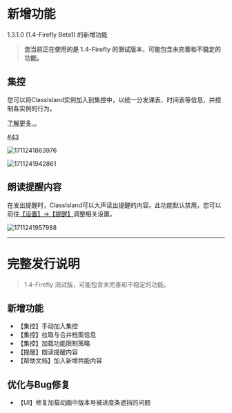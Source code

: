 # 新增功能

1.3.1.0 (1.4-Firefly Beta1) 的新增功能

> **您当前正在使用的是 1.4-Firefly 的测试版本，可能包含未完善和不稳定的功能。**

## 集控

您可以将ClassIsland实例加入到集控中，以统一分发课表、时间表等信息，并控制各实例的行为。

[了解更多…](https://github.com/HelloWRC/ClassIsland/wiki/%E9%9B%86%E6%8E%A7)

[#43](https://github.com/HelloWRC/ClassIsland/issues/43)

![1711241863976](pack://application:,,,/ClassIsland;component/Assets/Documents/image/ChangeLog/1711241863976.png)

![1711241942861](pack://application:,,,/ClassIsland;component/Assets/Documents/image/ChangeLog/1711241942861.png)

## 朗读提醒内容

在发出提醒时，ClassIsland可以大声读出提醒的内容。此功能默认禁用，您可以前往[【设置】->【提醒】](ci://app/settings/notification)调整相关设置。

![1711241957988](pack://application:,,,/ClassIsland;component/Assets/Documents/image/ChangeLog/1711241957988.png)


***


# 完整发行说明

> 1.4-Firefly 测试版，可能包含未完善和不稳定的功能。

## 新增功能
- 【集控】手动加入集控
- 【集控】拉取与合并档案信息
- 【集控】加载功能限制策略
- 【提醒】朗读提醒内容
- 【帮助文档】加入新增共能内容

## 优化与Bug修复
- 【UI】修复加载动画中版本号被进度条遮挡的问题
